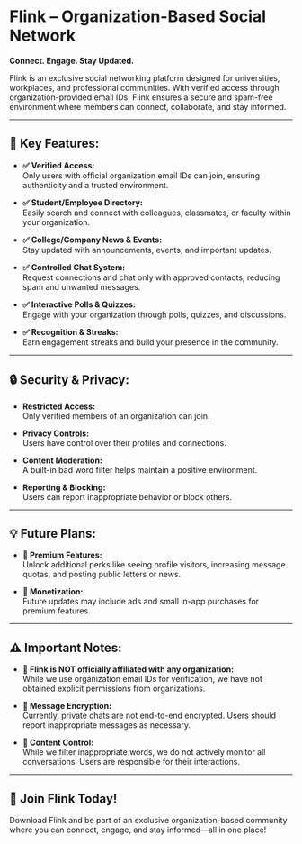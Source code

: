 # Flink – Organization-Based Social Network
**Connect. Engage. Stay Updated.**

Flink is an exclusive social networking platform designed for universities, workplaces, and professional communities. With verified access through organization-provided email IDs, Flink ensures a secure and spam-free environment where members can connect, collaborate, and stay informed.

---

## 🌟 Key Features:
- **✅ Verified Access:**  
  Only users with official organization email IDs can join, ensuring authenticity and a trusted environment.

- **✅ Student/Employee Directory:**  
  Easily search and connect with colleagues, classmates, or faculty within your organization.

- **✅ College/Company News & Events:**  
  Stay updated with announcements, events, and important updates.

- **✅ Controlled Chat System:**  
  Request connections and chat only with approved contacts, reducing spam and unwanted messages.

- **✅ Interactive Polls & Quizzes:**  
  Engage with your organization through polls, quizzes, and discussions.

- **✅ Recognition & Streaks:**  
  Earn engagement streaks and build your presence in the community.

---

## 🔒 Security & Privacy:
- **Restricted Access:**  
  Only verified members of an organization can join.

- **Privacy Controls:**  
  Users have control over their profiles and connections.

- **Content Moderation:**  
  A built-in bad word filter helps maintain a positive environment.

- **Reporting & Blocking:**  
  Users can report inappropriate behavior or block others.

---

## 💡 Future Plans:
- **🔹 Premium Features:**  
  Unlock additional perks like seeing profile visitors, increasing message quotas, and posting public letters or news.

- **🔹 Monetization:**  
  Future updates may include ads and small in-app purchases for premium features.

---

## ⚠️ Important Notes:
- **🚨 Flink is NOT officially affiliated with any organization:**  
  While we use organization email IDs for verification, we have not obtained explicit permissions from organizations.

- **🚨 Message Encryption:**  
  Currently, private chats are not end-to-end encrypted. Users should report inappropriate messages as necessary.

- **🚨 Content Control:**  
  While we filter inappropriate words, we do not actively monitor all conversations. Users are responsible for their interactions.

---

## 📲 Join Flink Today!
Download Flink and be part of an exclusive organization-based community where you can connect, engage, and stay informed—all in one place!
